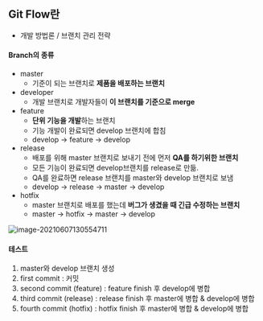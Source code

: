 ## Git Flow란

- 개발 방법론 / 브랜치 관리 전략



#### Branch의 종류

- master
  - 기준이 되는 브랜치로 **제품을 배포하는 브랜치**
- developer
  - 개발 브랜치로 개발자들이 **이 브랜치를 기준으로 merge**
- feature
  - **단위 기능을 개발**하는 브랜치
  - 기능 개발이 완료되면 develop 브랜치에 합침 
  - develop -> feature -> develop
- release 
  - 배포를 위해 master 브랜치로 보내기 전에 먼저 **QA를 하기위한 브랜치**
  - 모든 기능이 완료되면 develop브랜치를 release로 만듦.
  - QA를 완료하면 release 브랜치를 master와 develop 브랜치로 보냄
  - develop -> release -> master -> develop
- hotfix
  - master 브랜치로 배포를 했는데 **버그가 생겼을 때 긴급 수정하는 브랜치**
  - master -> hotfix -> master -> develop



![image-20210607130554711](C:\Users\083726\AppData\Roaming\Typora\typora-user-images\image-20210607130554711.png)





#### 테스트

1. master와 develop 브랜치 생성
2. first commit : 커밋
3. second commit (feature) : feature finish 후 develop에 병합
4. third commit (release)  : release finish 후 master에 병합 & develop에 병합
5. fourth commit (hotfix) : hotfix finish 후 master에 병합 & develop에 병합